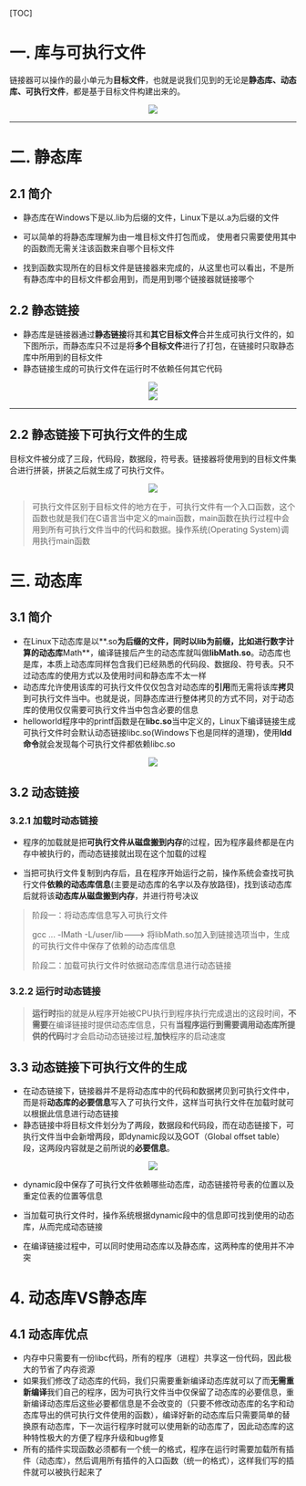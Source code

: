 [TOC]

# 一. 库与可执行文件

链接器可以操作的最小单元为**目标文件**，也就是说我们见到的无论是**静态库、动态库、可执行文件**，都是基于目标文件构建出来的。

<div align="center">
	<img src="https://segmentfault.com/img/bVbg264?w=297&h=249" />
</div>

---

# 二. 静态库

## 2.1 简介

* 静态库在Windows下是以.lib为后缀的文件，Linux下是以.a为后缀的文件

* 可以简单的将静态库理解为由一堆目标文件打包而成， 使用者只需要使用其中的函数而无需关注该函数来自哪个目标文件
* 找到函数实现所在的目标文件是链接器来完成的，从这里也可以看出，不是所有静态库中的目标文件都会用到，而是用到哪个链接器就链接哪个

## 2.2 静态链接

* 静态库是链接器通过**静态链接**将其和**其它目标文件**合并生成可执行文件的，如下图所示，而静态库只不过是将**多个目标文件**进行了打包，在链接时只取静态库中所用到的目标文件
* 静态链接生成的可执行文件在运行时不依赖任何其它代码

<div align="center">
	<img src="https://segmentfault.com/img/bVbg27a?w=311&h=248" />
</div>

<div align="center">
	<img src="https://segmentfault.com/img/bVbg27g?w=485&h=364" />
</div>

---

## 2.2 静态链接下可执行文件的生成

目标文件被分成了三段，代码段，数据段，符号表。链接器将使用到的目标文件集合进行拼装，拼装之后就生成了可执行文件。

<div align="center">
	<img src="https://segmentfault.com/img/bVbg4Uu?w=291&h=467" />
</div>

> 可执行文件区别于目标文件的地方在于，可执行文件有一个入口函数，这个函数也就是我们在C语言当中定义的main函数，main函数在执行过程中会用到所有可执行文件当中的代码和数据。操作系统(Operating System)调用执行main函数

# 三. 动态库

## 3.1 简介

* 在Linux下动态库是以**.so**为后缀的文件，同时以lib为前缀，比如进行数字计算的动态库**Math**，编译链接后产生的动态库就叫做**libMath.so**。动态库也是库，本质上动态库同样包含我们已经熟悉的代码段、数据段、符号表。只不过动态库的使用方式以及使用时间和静态库不太一样
* 动态库允许使用该库的可执行文件仅仅包含对动态库的**引用**而无需将该库**拷贝**到可执行文件当中。也就是说，同静态库进行整体拷贝的方式不同，对于动态库的使用仅仅需要可执行文件当中包含必要的信息
* helloworld程序中的printf函数是在**libc.so**当中定义的，Linux下编译链接生成可执行文件时会默认动态链接libc.so(Windows下也是同样的道理)，使用**ldd命令**就会发现每个可执行文件都依赖libc.so

<div align="center">
	<img src="https://segmentfault.com/img/bVbg4TD?w=393&h=258" />
</div>

## 3.2 动态链接

### 3.2.1 加载时动态链接

* 程序的加载就是把**可执行文件从磁盘搬到内存**的过程，因为程序最终都是在内存中被执行的，而动态链接就出现在这个加载的过程

* 当把可执行文件复制到内存后，且在程序开始运行之前，操作系统会查找可执行文件**依赖的动态库信息**(主要是动态库的名字以及存放路径)，找到该动态库后就将该**动态库从磁盘搬到内存**，并进行符号决议

> 阶段一：将动态库信息写入可执行文件
>
> gcc ... -lMath -L/user/lib---> 将libMath.so加入到链接选项当中，生成的可执行文件中保存了依赖的动态库信息
>
> 阶段二：加载可执行文件时依据动态库信息进行动态链接

### 3.2.2 运行时动态链接

>  **运行时**指的就是从程序开始被CPU执行到程序执行完成退出的这段时间，**不需要**在编译链接时提供动态库信息，只有**当程序运行到需要调用动态库所提供的代码**时才会启动动态链接过程,**加快**程序的启动速度

## 3.3 动态链接下可执行文件的生成

* 在动态链接下，链接器并不是将动态库中的代码和数据拷贝到可执行文件中，而是将**动态库的必要信息**写入了可执行文件，这样当可执行文件在加载时就可以根据此信息进行动态链接
* 静态链接中将目标文件划分为了两段，数据段和代码段，而在动态链接下，可执行文件当中会新增两段，即dynamic段以及GOT（Global offset table）段，这两段内容就是之前所说的**必要信息**。

<div align="center">
	<img src="https://segmentfault.com/img/bVbg3Mb?w=92&h=226" />
</div>



* dynamic段中保存了可执行文件依赖哪些动态库，动态链接符号表的位置以及重定位表的位置等信息

* 当加载可执行文件时，操作系统根据dynamic段中的信息即可找到使用的动态库，从而完成动态链接
* 在编译链接过程中，可以同时使用动态库以及静态库，这两种库的使用并不冲突



# 4. 动态库VS静态库

## 4.1 动态库优点

* 内存中只需要有一份libc代码，所有的程序（进程）共享这一份代码，因此极大的节省了内存资源
* 如果我们修改了动态库的代码，我们只需要重新编译动态库就可以了而**无需重新编译**我们自己的程序，因为可执行文件当中仅保留了动态库的必要信息，重新编译动态库后这些必要都信息是不会改变的（只要不修改动态库的名字和动态库导出的供可执行文件使用的函数），编译好新的动态库后只需要简单的替换原有动态库，下一次运行程序时就可以使用新的动态库了，因此动态库的这种特性极大的方便了程序升级和bug修复
* 所有的插件实现函数必须都有一个统一的格式，程序在运行时需要加载所有插件（动态库），然后调用所有插件的入口函数（统一的格式），这样我们写的插件就可以被执行起来了















